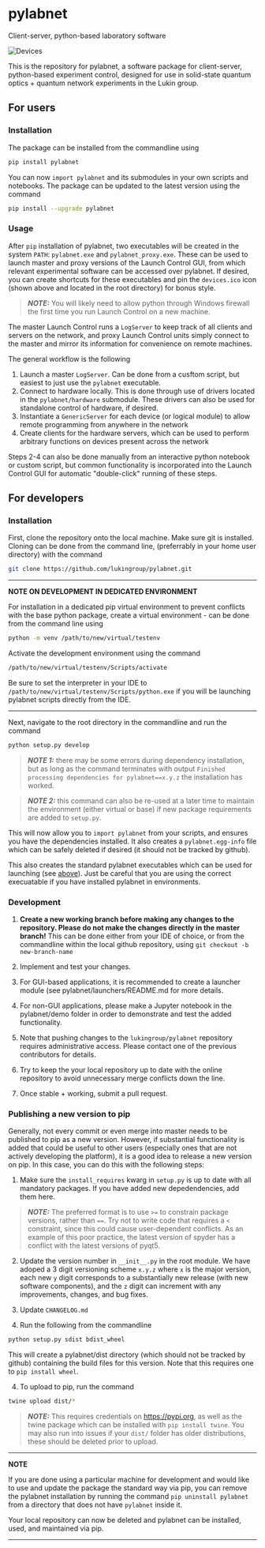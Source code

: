 # pylabnet

Client-server, python-based laboratory software

 ![Devices](https://raw.githubusercontent.com/lukingroup/pylabnet/master/devices.ico)

This is the repository for pylabnet, a software package for client-server, python-based experiment control, designed for use in solid-state quantum optics + quantum network experiments in the Lukin group.

## For users

### Installation

The package can be installed from the commandline using
```bash
pip install pylabnet
```
You can now `import pylabnet` and its submodules in your own scripts and notebooks. The package can be updated to the latest version using the command
```bash
pip install --upgrade pylabnet
```

### <a name="executable"></a>Usage

 After `pip` installation of pylabnet, two executables will be created in the system `PATH`: `pylabnet.exe` and `pylabnet_proxy.exe`. These can be used to launch master and proxy versions of the Launch Control GUI, from which relevant experimental software can be accessed over pylabnet. If desired, you can create shortcuts for these executables and pin the `devices.ico` icon (shown above and located in the root directory) for bonus style.

 > **_NOTE:_** You will likely need to allow python through Windows firewall the first time you run Launch Control on a new machine.

The master Launch Control runs a `LogServer` to keep track of all clients and servers on the network, and proxy Launch Control units simply connect to the master and mirror its information for convenience on remote machines.

The general workflow is the following

1. Launch a master `LogServer`. Can be done from a cusftom script, but easiest to just use the `pylabnet` executable.
2. Connect to hardware locally. This is done through use of drivers located in the `pylabnet/hardware` submodule. These drivers can also be used for standalone control of hardware, if desired.
3. Instantiate a `GenericServer` for each device (or logical module) to allow remote programming from anywhere in the network
4. Create clients for the hardware servers, which can be used to perform arbitrary functions on devices present across the network

Steps 2-4 can also be done manually from an interactive python notebook or custom script, but common functionality is incorporated into the Launch Control GUI for automatic "double-click" running of these steps.

## For developers

### Installation

First, clone the repository onto the local machine. Make sure git is installed. Cloning can be done from the command line, (preferrably in your home user directory) with the command
```bash
git clone https://github.com/lukingroup/pylabnet.git
```
---
**NOTE ON DEVELOPMENT IN DEDICATED ENVIRONMENT**

For installation in a dedicated pip virtual environment to prevent conflicts with the base python package, create a virtual environment - can be done from the command line using
```bash
python -m venv /path/to/new/virtual/testenv
```

Activate the development environment using the command
```bash
/path/to/new/virtual/testenv/Scripts/activate
```
Be sure to set the interpreter in your IDE to `/path/to/new/virtual/testenv/Scripts/python.exe` if you will be launching pylabnet scripts directly from the IDE.

---
Next, navigate to the root directory in the commandline and run the command
```bash
python setup.py develop
```
> **_NOTE 1:_** there may be some errors during dependency installation, but as long as the command terminates with output `Finished processing dependencies for pylabnet==x.y.z` the installation has worked.

> **_NOTE 2:_** this command can also be re-used at a later time to maintain the environment (either virtual or base) if new package requirements are added to `setup.py`.

This will now allow you to `import pylabnet` from your scripts, and ensures you have the dependencies installed. It also creates a `pylabnet.egg-info` file which can be safely deleted if desired (it should not be tracked by github).

This also creates the standard pylabnet executables which can be used for launching (see [above](#executable)). Just be careful that you are using the correct execuatable if you have installed pylabnet in environments.

### Development

1. **Create a new working branch before making any changes to the repository. Please do not make the changes directly in the master branch!** This can be done either from your IDE of choice, or from the commandline within the local github repository, using `git checkout -b new-branch-name`

2. Implement and test your changes.

3. For GUI-based applications, it is recommended to create a launcher module (see pylabnet/launchers/README.md for more details.

4. For non-GUI applications, please make a Jupyter notebook in the pylabnet/demo folder in order to demonstrate and test the added functionality.

5. Note that pushing changes to the `lukingroup/pylabnet` repository requires administrative access. Please contact one of the previous contributors for details.

6. Try to keep the your local repository up to date with the online repository to avoid unnecessary merge conflicts down the line.

7. Once stable + working, submit a pull request.

### Publishing a new version to pip

Generally, not every commit or even merge into master needs to be published to pip as a new version. However, if substantial functionality is added that could be useful to other users (especially ones that are not actively developing the platform), it is a good idea to release a new version on pip. In this case, you can do this with the following steps:

1. Make sure the `install_requires` kwarg in `setup.py` is up to date with all mandatory packages. If you have added new depedendencies, add them here.
 > **_NOTE:_** The preferred format is to use `>=` to constrain package versions, rather than `==`. Try not to write code that requires a `<` constraint, since this could cause user-dependent conflicts. As an example of this poor practice, the latest version of spyder has a conflict with the latest versions of pyqt5.

2. Update the version number in `__init__.py` in the root module. We have adoped a 3 digit versioning scheme `x.y.z` where `x` is the major version, each new `y` digit corresponds to a substantially new release (with new software components), and the `z` digit can increment with any improvements, changes, and bug fixes.

3. Update `CHANGELOG.md`

3. Run the following from the commandline
```bash
python setup.py sdist bdist_wheel
```
This will create a pylabnet/dist directory (which should not be tracked by github) containing the build files for this version. Note that this requires one to `pip install wheel`.

4. To upload to pip, run the command
```bash
twine upload dist/*
```
> **_NOTE:_** This requires credentials on https://pypi.org, as well as the twine package which can be installed with `pip install twine`. You may also run into issues if your `dist/` folder has older distributions, these should be deleted prior to upload.
---
**NOTE**

If you are done using a particular machine for development and would like to use and update the package the standard way via pip, you can remove the pylabnet installation by running the command `pip uninstall pylabnet` from a directory that does not have `pylabnet` inside it.

Your local repository can now be deleted and pylabnet can be installed, used, and maintained via pip.

---
